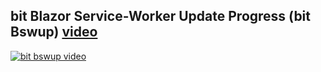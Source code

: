 ## bit Blazor Service-Worker Update Progress (bit Bswup) [video](http://www.youtube.com/watch?v=ClpMKUboJmA)

[![bit bswup video](http://img.youtube.com/vi/ClpMKUboJmA/sd2.jpg)](http://www.youtube.com/watch?v=ClpMKUboJmA "bit bswup video")